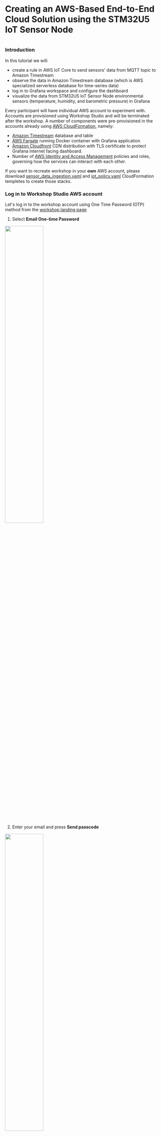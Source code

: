 # Creating an AWS-Based End-to-End Cloud Solution using the STM32U5 IoT Sensor Node
# 

### Introduction

In this tutorial we will:

- create a rule in AWS IoT Core to send sensors' data from MQTT topic to Amazon Timestream
- observe the data in Amazon Timestream database (which is AWS specialized serverless database for time-series data)
- log in to Grafana workspace and configure the dashboard
- visualize the data from STM32U5 IoT Sensor Node environmental sensors (temperature, humidity, and barometric pressure) in Grafana

Every participant will have individual AWS account to experiment with. Accounts are provisioned using Workshop Studio and will be terminated after the workshop.
A number of components were pre-provisioned in the accounts already using [AWS CloudFormation](https://aws.amazon.com/cloudformation/), namely:
- [Amazon Timestream](https://aws.amazon.com/timestream/) database and table
- [AWS Fargate](https://aws.amazon.com/fargate/) running Docker container with Grafana application
- [Amazon Cloudfront](https://aws.amazon.com/cloudfront/) CDN distribution with TLS certificate to protect Grafana internet facing dashboard.
- Number of [AWS Identity and Access Management](https://aws.amazon.com/iam/) policies and roles, governing how the services can interact with each other.

If you want to recreate workshop in your **own** AWS account, please download [sensor_data_ingestion.yaml](https://github.com/ashmagin/STM32U5VirtualWorkshop2023/assets/sensor_data_ingestion.yaml) and [iot_policy.yaml](https://github.com/ashmagin/STM32U5VirtualWorkshop2023/assetsiot_policy.yaml) CloudFormation templetes to create those stacks.

### Log in to Workshop Studio AWS account

Let's log in to the workshop account using One Time Password (OTP) method from the [workshop landing page](https://catalog.us-east-1.prod.workshops.aws/join?access-code=0760-05334e-84)

1. Select **Email One-time Password**
<img src="images/otpInit.png" width="50%" height="50%">

2. Enter your email and press **Send passcode**
<img src="images/otpEmail.png" width="50%" height="50%">

3. Check your email and enter the 9-digit value in the prompt and press **Sign in**
<img src="images/otpPasscode.png" width="50%" height="50%">

4. Tick the checkbox accepting the Terms and conditions and press **Join Event**
<img src="images/termsAndConditions.png" width="50%" height="50%">

5. At the left bottom panel *"AWS Account access"* select **Open AWS Console (us-east-1)**
<img src="images/awsAccountAccess.png" width="50%" height="50%">

### MQTT topics structure and payload format

In the STM32U5 AWS QuickConnect workshop, you should already know the deviceID. If not open the serial console to STM32U5 and reset the board pressing the black RST button. Look for the string similar to:

```
<INF>      790 [MQTTAgent ] Client Certificate: CN=stm32u5-a61b1620323443M0, SN:0x5A7C3C321EDBC7F9
```
The CN value is the first level MQTT topic that your device is publishing on. Environmental sensors are published to:

```
stm32u5-XXXXXXXXXXXXXXXX/env_sensor_data
```
In my case it is *stm32u5-8b74032038373303/env_sensor_data*

The payload for environmental sensors is a structured JSON:

```json
{
  "temp_0_c": 34.11742,
  "rh_pct": 30.602741,
  "temp_1_c": 34.150002,
  "baro_mbar": 1000.073242
}
```
It is important as it allows rule engine to do transformation and enrichment of data on the fly.

Let's verify that our STM32U5 IoT Discovery Node sends messages to AWS IoT Core.

1. In the AWS Console navigate to **Services $\to$ Internet of Things $\to$ IoT Core**.
<img src="images/iotCore.png" width="50%" height="50%">

2. Navigate to **MQTT Test Client**. Subscribe to all MQTT topics by entering **#** symbol in the Subscribe field and click **Subscribe**
<img src="images/mqttTestClient.png" width="50%" height="50%">

3. Observe messages. Click on pause, copy and save your MQTT topic. Remember, it has format *stm32u5-XXXXXXXXXXXXXXXX/env_sensor_data*. We will need that value later.
<img src="images/mqttMessage.png" width="50%" height="50%">

Now that we know our topic structure and payload, lets publish that data to Amazon Timestream database.


### AWS IoT Core Rules

AWS IoT rules give your devices an ability to send the data from MQTT topics to a variety of AWS services, such as S3, DynamoDB, Lambda, OpenSearch, Timestream, etc. Rules also can perform data filtering and transformation. To learm more refer to [official documentation](https://docs.aws.amazon.com/iot/latest/developerguide/iot-rules.html).

1. In the AWS Console navigate to **Services $\to$ Internet of Things $\to$ IoT Core**. On that screen from the left-hand panel chose **Message Routing $\to$ Rules**
<img src="images/iotCore.png" width="50%" height="50%">

2. Create the rule with the name *MQTTtoTimestream* and description *Send data from STM32U5 environmental sensors to Amazon Timestream timeseries database*. Click **Next**
<img src="images/ruleInit.png" width="50%" height="50%">

3. Enter the SQL statement to get temperature and humidity reading from environmental sensors payload and click **Next**
```sql
SELECT temp_0_c AS temperature, rh_pct AS humidity, baro_mbar AS pressure FROM 'stm32u5-XXXXXXXXXXXXXXXX/env_sensor_data'
```
<img src="images/ruleSQL.png" width="50%" height="50%">

4. Attach the action. Choose **Timestream table** as the Action, select *SensorData* database and *stm32u5* as a table. Configure the dimension with the dimension name *name* and dimension value *stm32u5*. For IAM role, search for *sensor-data-ingestion-TimestreamInsertRole-XXXXXXXXXXXX* role.
<img src="images/ruleAction.png" width="50%" height="50%">

5. Inspect the input and click **Create**
<img src="images/ruleCreate.png" width="50%" height="50%">

### Amazon Timestream

Let's verify that the rule is sending the data to the database

1. In the AWS Console navigate to **Services $\to$ Database $\to$ Amazon Timestream**. Or Search for *"Timestream"*
<img src="images/timestreamConsole.png" width="50%" height="50%">

2. Expand the left-side navigation panel by clicking on **$\equiv$** symbol
<img src="images/timestreamSidePanel.png" width="50%" height="50%">

3. Navigate to **Management Tools $\to$ Query Editor**. Find *stm32u5* table and click on the triple vertical dots on the right-hand side. Click on **Preview data**
<img src="images/timestreamQueryPreview.png" width="50%" height="50%">

4. Run the query
<img src="images/timestreamQueryRun.png" width="50%" height="50%">

5. Inspect the result
<img src="images/timestreamQueryResults.png" width="50%" height="50%">

### Amazon Grafana

1. In AWS Console navigate to **Services $\to$ Management&Governance $\to$ CloudFormation**
2. Click on *sensor-data-ingestion* stack and then inspect *Outputs* tab. There should be *Grafana URL* filed. Click on the URL that should look similar to http://dxxxxxxxxxxxx.cloudfront.net/
3. In the Grafana login screen use *workshop* as username and *stm32u5* as a password
<img src="images/grafanaLogin.png" width="50%" height="50%">

4. Dashboard should start displaying the values from Amazon Timestream stm32u5 table. If values are not displayed, please click **Edit** on correspondent widget and verify that the query and the measurement fields are correct. The dashboard should look like this.
<img src="images/grafanaDashboard.png" width="50%" height="50%">

5. Please note that temperature on the sensor can be significantly higher than ambient due to the proximity to WiFi module that gets warm quickly
6. Breathe at the board and observe the humidity graph changes

### This concludes the workshop 
